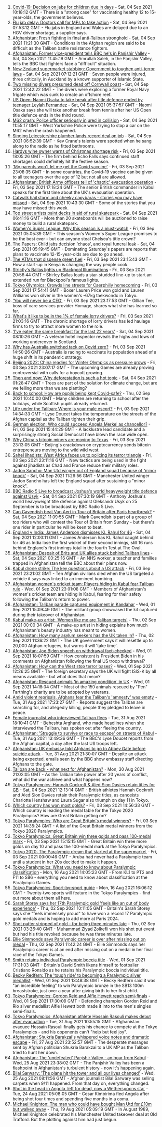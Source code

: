 1. [Covid-19: Decision on jabs for children due in days](https://www.bbc.co.uk/news/health-58445499?at_medium=RSS&at_campaign=KARANGA) - Sat, 04 Sep 2021 10:18:12 GMT - There is a "strong case" for vaccinating healthy 12 to 15-year-olds, the government believes.
2. [Flu jab delay: Doctors call for MPs to take action](https://www.bbc.co.uk/news/health-58446539?at_medium=RSS&at_campaign=KARANGA) - Sat, 04 Sep 2021 07:53:12 GMT - Flu jabs in England and Wales are delayed due to an HGV driver shortage, a supplier says.
3. [Afghanistan: Fresh fighting in final anti-Taliban stronghold](https://www.bbc.co.uk/news/world-asia-58443679?at_medium=RSS&at_campaign=KARANGA) - Sat, 04 Sep 2021 11:21:30 GMT - Conditions in the Afghan region are said to be difficult as the Taliban battle resistance fighters.
4. [Afghanistan: Former vice-president tells BBC he's in Panjshir Valley](https://www.bbc.co.uk/news/world-asia-58446881?at_medium=RSS&at_campaign=KARANGA) - Sat, 04 Sep 2021 11:45:19 GMT - Amrullah Saleh, in the Panjshir Valley, tells the BBC that fighters face a "difficult" situation.
5. [New Zealand supermarket stabbing: Government to toughen anti-terror laws](https://www.bbc.co.uk/news/world-asia-58446260?at_medium=RSS&at_campaign=KARANGA) - Sat, 04 Sep 2021 07:12:21 GMT - Seven people were injured, three critically, in Auckland by a known supporter of Islamic State.
6. [Two missing divers presumed dead off Cornwall coast](https://www.bbc.co.uk/news/uk-england-cornwall-58443729?at_medium=RSS&at_campaign=KARANGA) - Sat, 04 Sep 2021 12:42:22 GMT - The divers were exploring a former Royal Navy frigate which was sunk to create an offshore reef.
7. [US Open: Naomi Osaka to take break after title defence ended by teenager Leylah Fernandez](https://www.bbc.co.uk/sport/tennis/58446098?at_medium=RSS&at_campaign=KARANGA) - Sat, 04 Sep 2021 05:37:57 GMT - Naomi Osaka says she will take another break from tennis after her US Open title defence ends in the third round.
8. [M62 crash: Police officer seriously injured in collision](https://www.bbc.co.uk/news/uk-england-york-north-yorkshire-58447179?at_medium=RSS&at_campaign=KARANGA) - Sat, 04 Sep 2021 11:55:17 GMT - West Yorkshire Police were trying to stop a car on the M62 when the crash happened.
9. [Singing Leicestershire plumber lands record deal on job](https://www.bbc.co.uk/news/uk-england-leicestershire-58438715?at_medium=RSS&at_campaign=KARANGA) - Sat, 04 Sep 2021 06:52:39 GMT - Kev Crane's talents were spotted when he sang along to the radio as he fitted bathrooms.
10. [Hardys wine owner warns of Christmas shortage risk](https://www.bbc.co.uk/news/business-58428800?at_medium=RSS&at_campaign=KARANGA) - Fri, 03 Sep 2021 18:05:26 GMT - The firm behind Echo Falls says continued staff shortages could definitely hit the festive season.
11. ['My parents won't let me get the Covid vaccine'](https://www.bbc.co.uk/news/health-58437672?at_medium=RSS&at_campaign=KARANGA) - Fri, 03 Sep 2021 23:08:35 GMT - In some countries, the Covid-19 vaccine can be given to all teenagers over the age of 12 but not all are allowed.
12. [Afghanistan: British Army officers tell of 'chaotic' evacuation operation](https://www.bbc.co.uk/news/world-asia-58437673?at_medium=RSS&at_campaign=KARANGA) - Fri, 03 Sep 2021 17:18:24 GMT - The senior British commander in Kabul speaks for the first time about the UK's evacuation operation.
13. [Catwalk hail storm and cheeky capybaras - stories you may have missed](https://www.bbc.co.uk/news/world-58443319?at_medium=RSS&at_campaign=KARANGA) - Sat, 04 Sep 2021 10:43:30 GMT - Some of the stories that you may have missed this week.
14. [Top street artists paint decks in aid of rural skatepark](https://www.bbc.co.uk/news/uk-england-wiltshire-58415348?at_medium=RSS&at_campaign=KARANGA) - Sat, 04 Sep 2021 06:41:16 GMT - More than 20 skateboards will be auctioned to raise money to build a rural skatepark.
15. [Women's Super League: Why this season is a must-watch](https://www.bbc.co.uk/sport/football/58110705?at_medium=RSS&at_campaign=KARANGA) - Fri, 03 Sep 2021 05:05:39 GMT - This season's Women's Super League promises to be the best ever - but can anyone steal Chelsea's title crown?
16. [The Papers: Child jabs decision 'chaos', and royal funeral leak](https://www.bbc.co.uk/news/blogs-the-papers-58443809?at_medium=RSS&at_campaign=KARANGA) - Sat, 04 Sep 2021 05:19:45 GMT - Dominating Saturday's papers are reports that plans to vaccinate 12-15-year-olds are due to go ahead.
17. [The ATMs that dispense green fuel](https://www.bbc.co.uk/news/stories-58425184?at_medium=RSS&at_campaign=KARANGA) - Fri, 03 Sep 2021 23:15:43 GMT - How a start-up in Kenya is changing the way people cook.
18. [Strictly's Ballas lights up Blackpool Illuminations](https://www.bbc.co.uk/news/uk-england-lancashire-58440257?at_medium=RSS&at_campaign=KARANGA) - Fri, 03 Sep 2021 20:56:44 GMT - Shirley Ballas leads a star-studded line-up to start an extended run for Blackpool's famous lights.
19. [Tokyo Olympics: Crowds line streets for Caerphilly homecoming](https://www.bbc.co.uk/news/uk-wales-58438003?at_medium=RSS&at_campaign=KARANGA) - Fri, 03 Sep 2021 17:54:41 GMT - Boxer Lauren Price won gold and Lauren Williams won silver in the women's -67kg taekwondo in Tokyo.
20. [‘You will never be a CEO’](https://www.bbc.co.uk/news/business-58435641?at_medium=RSS&at_campaign=KARANGA) - Fri, 03 Sep 2021 23:17:53 GMT - Gillian Tee, boss of care services provider Homage, shares what she has learned so far.
21. [What's it like to be in the 1% of female lorry drivers?](https://www.bbc.co.uk/news/business-58401238?at_medium=RSS&at_campaign=KARANGA) - Fri, 03 Sep 2021 21:03:16 GMT - The chronic shortage of lorry drivers has led haulage firms to try to attract more women to the role.
22. ['I've eaten the same breakfast for the last 22 years'](https://www.bbc.co.uk/news/uk-scotland-scotland-business-58323888?at_medium=RSS&at_campaign=KARANGA) - Sat, 04 Sep 2021 08:10:26 GMT - A veteran hotel inspector reveals the highs and lows of working undercover in Scotland.
23. [Why has Australia switched tack on Covid zero?](https://www.bbc.co.uk/news/world-australia-58406526?at_medium=RSS&at_campaign=KARANGA) - Fri, 03 Sep 2021 14:50:26 GMT - Australia is racing to vaccinate its population ahead of a huge shift in its pandemic strategy.
24. [Beijing 2022: China readies for Winter Olympics as pressure grows](https://www.bbc.co.uk/news/world-asia-china-58196467?at_medium=RSS&at_campaign=KARANGA) - Fri, 03 Sep 2021 23:07:17 GMT - The upcoming Games are already proving controversial with calls for a boycott growing.
25. [Then and now: Why deforestation is such a hot topic](https://www.bbc.co.uk/news/science-environment-58399809?at_medium=RSS&at_campaign=KARANGA) - Sat, 04 Sep 2021 01:28:47 GMT - Trees are part of the solution for climate change, but are we felling more than we are planting?
26. [Back to school: How are pupils being kept Covid-safe?](https://www.bbc.co.uk/news/education-51643556?at_medium=RSS&at_campaign=KARANGA) - Thu, 02 Sep 2021 10:40:00 GMT - Many children are returning to school after the holidays, while Scottish pupils already returned.
27. [Life under the Taliban: Where is your male escort?](https://www.bbc.co.uk/news/world-asia-58437713?at_medium=RSS&at_campaign=KARANGA) - Fri, 03 Sep 2021 14:34:33 GMT - Lyse Doucet takes the temperature on the streets of the Afghan capital as the Taliban tighten their grip.
28. [German election: Who could succeed Angela Merkel as chancellor?](https://www.bbc.co.uk/news/world-europe-56821462?at_medium=RSS&at_campaign=KARANGA) - Fri, 03 Sep 2021 15:44:29 GMT - A lacklustre lead candidate and a surprisingly strong Social Democrat have blown the race wide open.
29. [Why China's bitcoin miners are moving to Texas](https://www.bbc.co.uk/news/world-us-canada-58414555?at_medium=RSS&at_campaign=KARANGA) - Fri, 03 Sep 2021 23:13:05 GMT - Beijing's crackdown on cryptocurrency sends bitcoin entrepreneurs moving to the wild wild west.
30. [Sahel jihadists: West Africa faces up to policing its terror triangle](https://www.bbc.co.uk/news/world-africa-58438905?at_medium=RSS&at_campaign=KARANGA) - Fri, 03 Sep 2021 23:11:16 GMT - New tactics are being used in the fight against jihadists as Chad and France reduce their military roles.
31. [Jadon Sancho: Man Utd winger out of England squad because of 'minor knock'](https://www.bbc.co.uk/sport/football/58447062?at_medium=RSS&at_campaign=KARANGA) - Sat, 04 Sep 2021 11:26:56 GMT - Manchester United winger Jadon Sancho has left the England squad after sustaining a "minor knock".
32. [BBC Radio 5 Live to broadcast Joshua's world heavyweight title defence against Usyk](https://www.bbc.co.uk/sport/boxing/58442619?at_medium=RSS&at_campaign=KARANGA) - Sat, 04 Sep 2021 07:30:19 GMT - Anthony Joshua's world heavyweight title defence against Oleksandr Usyk on 25 September is to be broadcast by BBC Radio 5 Live.
33. [Can Cavendish beat Van Aert in Tour of Britain after Paris heartbreak?](https://www.bbc.co.uk/sport/cycling/58443850?at_medium=RSS&at_campaign=KARANGA) - Sat, 04 Sep 2021 11:09:55 GMT - Mark Cavendish is part of a group of top riders who will contest the Tour of Britain from Sunday - but there's one rider in particular he will be keen to beat.
34. [England v India: James Anderson dismisses KL Rahul for 46](https://www.bbc.co.uk/sport/av/cricket/58447672?at_medium=RSS&at_campaign=KARANGA) - Sat, 04 Sep 2021 12:00:11 GMT - James Anderson has KL Rahul caught behind for 46 as India lose the first wicket of their second innings, still 16 runs behind England's first innings total in the fourth Test at The Oval.
35. [Afghanistan: Despair of Brits and UK allies stuck behind Taliban lines](https://www.bbc.co.uk/news/uk-58434887?at_medium=RSS&at_campaign=KARANGA) - Sat, 04 Sep 2021 00:25:16 GMT - An NHS worker, a teacher and families trapped in Afghanistan tell the BBC about their plans now.
36. [Kabul drone strike: The key questions about a US attack](https://www.bbc.co.uk/news/58401027?at_medium=RSS&at_campaign=KARANGA) - Fri, 03 Sep 2021 23:21:02 GMT - Ten Afghan civilians died when the US targeted a vehicle it says was linked to an imminent bombing.
37. [Afghanistan women's cricket team: Players hiding in Kabul fear Taliban rule](https://www.bbc.co.uk/sport/cricket/58396310?at_medium=RSS&at_campaign=KARANGA) - Wed, 01 Sep 2021 23:01:08 GMT - Members of Afghanistan's women's cricket team are hiding in Kabul, fearing for their safety following the Taliban's return to power.
38. [Afghanistan: Taliban parade captured equipment in Kandahar](https://www.bbc.co.uk/news/world-asia-58413817?at_medium=RSS&at_campaign=KARANGA) - Wed, 01 Sep 2021 15:09:49 GMT - The militant group showcased the kit captured during their takeover of Afghanistan.
39. [Kabul make-up artist: 'Women like me are Taliban targets'](https://www.bbc.co.uk/news/stories-58388333?at_medium=RSS&at_campaign=KARANGA) - Thu, 02 Sep 2021 00:00:34 GMT - A make-up artist in hiding explains how much Afghanistan's beauty industry has meant to women.
40. [Afghanistan: How many asylum seekers has the UK taken in?](https://www.bbc.co.uk/news/uk-58245684?at_medium=RSS&at_campaign=KARANGA) - Thu, 02 Sep 2021 11:36:22 GMT - The UK government says it will resettle up to 20,000 Afghan refugees, but warns it will 'take time'.
41. [Afghanistan: Joe Biden speech on withdrawal fact-checked](https://www.bbc.co.uk/news/58412530?at_medium=RSS&at_campaign=KARANGA) - Wed, 01 Sep 2021 18:07:59 GMT - How consistent is President Biden in his comments on Afghanistan following the final US troop withdrawal?
42. [Afghanistan: How can the West stop terror bases?](https://www.bbc.co.uk/news/uk-58395371?at_medium=RSS&at_campaign=KARANGA) - Wed, 01 Sep 2021 12:26:25 GMT - The foreign secretary says the UK will fight ISIS-K by all means available - but what does that mean?
43. [Afghanistan: Rescued animals 'in amazing condition' in UK](https://www.bbc.co.uk/news/uk-england-essex-58409613?at_medium=RSS&at_campaign=KARANGA) - Wed, 01 Sep 2021 14:18:04 GMT - Most of the 150 animals rescued by "Pen" Farthing's charity are to be adopted by veterans.
44. [Amid violent reprisals, Afghans fear the Taliban's 'amnesty' was empty](https://www.bbc.co.uk/news/world-asia-58395954?at_medium=RSS&at_campaign=KARANGA) - Tue, 31 Aug 2021 17:23:27 GMT - Reports suggest the Taliban are searching for, and allegedly killing, people they pledged to leave in peace.
45. [Female journalist who interviewed Taliban flees](https://www.bbc.co.uk/news/world-58401364?at_medium=RSS&at_campaign=KARANGA) - Tue, 31 Aug 2021 18:10:41 GMT - Beheshta Arghand, who made headlines when she interviewed the Taliban, has spoken out after fleeing the country.
46. [Afghanistan: 'Struggle to survive or race to escape' on streets of Kabul](https://www.bbc.co.uk/news/world-asia-58393245?at_medium=RSS&at_campaign=KARANGA) - Tue, 31 Aug 2021 13:49:36 GMT - The BBC's Lyse Doucet reports from the Afghan capital, a day after the last US troops left.
47. [Afghanistan: UK embassy told Afghans to go to Abbey Gate before suicide attack](https://www.bbc.co.uk/news/uk-58403047?at_medium=RSS&at_campaign=KARANGA) - Tue, 31 Aug 2021 21:30:07 GMT - Despite an attack being expected, emails seen by the BBC show embassy staff directing Afghans to the gate.
48. [Taliban are back - what next for Afghanistan?](https://www.bbc.co.uk/news/world-asia-49192495?at_medium=RSS&at_campaign=KARANGA) - Mon, 30 Aug 2021 21:02:05 GMT - As the Taliban take power after 20 years of conflict, what did the war achieve and what happens now?
49. [Tokyo Paralympics: Hannah Cockroft & Aled Sion Davies retain titles for GB](https://www.bbc.co.uk/sport/disability-sport/58445274?at_medium=RSS&at_campaign=KARANGA) - Sat, 04 Sep 2021 12:13:14 GMT - British athletes Hannah Cockroft and Aled Sion Davies retain their Paralympic titles, as canoeists Charlotte Henshaw and Laura Sugar also triumph on day 11 in Tokyo.
50. [Which country has won most golds?](https://www.bbc.co.uk/sport/disability-sport/58267874?at_medium=RSS&at_campaign=KARANGA) - Fri, 03 Sep 2021 14:56:33 GMT - Which country is leading the medal table for the Tokyo 2020 Paralympics? How are Great Britain getting on?
51. [Tokyo Paralympics: Who are Great Britain's medal winners?](https://www.bbc.co.uk/sport/disability-sport/58267875?at_medium=RSS&at_campaign=KARANGA) - Fri, 03 Sep 2021 14:35:24 GMT - A list of the Great Britain medal winners from the Tokyo 2020 Paralympics.
52. [Tokyo Paralympics: Great Britain win three golds and pass 100-medal mark](https://www.bbc.co.uk/sport/disability-sport/58431290?at_medium=RSS&at_campaign=KARANGA) - Fri, 03 Sep 2021 15:15:15 GMT - Great Britain win three more golds on day 10 and pass the 100-medal mark at the Tokyo Paralympics.
53. [Tokyo 2020: The Paralympic dream that started at the supermarket](https://www.bbc.co.uk/news/disability-57837062?at_medium=RSS&at_campaign=KARANGA) - Fri, 03 Sep 2021 00:00:46 GMT - Aruba had never had a Paralympic team until a student in her 20s decided to make it happen.
54. [Tokyo Paralympics: What you need to know about Paralympic classification](https://www.bbc.co.uk/sport/disability-sport/57396986?at_medium=RSS&at_campaign=KARANGA) - Mon, 16 Aug 2021 14:05:23 GMT - From KL1 to PT2 and F11 to SB6 - everything you need to know about classification at the Paralympic Games.
55. [Tokyo Paralympics: Sport-by-sport guide](https://www.bbc.co.uk/sport/disability-sport/58228171?at_medium=RSS&at_campaign=KARANGA) - Mon, 16 Aug 2021 16:06:12 GMT - Twenty-two sports will feature in the Tokyo Paralympics - find out more about them all here.
56. [Sarah Storey says her 17th Paralympic gold 'feels like an out of body experience'](https://www.bbc.co.uk/sport/disability-sport/58418157?at_medium=RSS&at_campaign=KARANGA) - Thu, 02 Sep 2021 10:11:05 GMT - Britain's Sarah Storey says she "feels immensely proud" to have won a record 17 Paralympic gold medals and is hoping to add more at Paris 2024.
57. [Shot putter stripped of gold - for being three minutes late](https://www.bbc.co.uk/news/world-asia-58405211?at_medium=RSS&at_campaign=KARANGA) - Thu, 02 Sep 2021 03:26:40 GMT - Muhammad Ziyad Zolkefli won his shot put event but had his title revoked because he was three minutes late.
58. [Ellie Simmonds says Paralympic career is over after missing out on medal](https://www.bbc.co.uk/sport/disability-sport/58419571?at_medium=RSS&at_campaign=KARANGA) - Thu, 02 Sep 2021 11:42:24 GMT - Ellie Simmonds says her Paralympic career is at an end after missing out on a medal in her final race of the Tokyo Games.
59. [Smith retains individual Paralympic boccia title](https://www.bbc.co.uk/sport/disability-sport/58405624?at_medium=RSS&at_campaign=KARANGA) - Wed, 01 Sep 2021 17:31:03 GMT - Britain's David Smith likens himself to footballer Cristiano Ronaldo as he retains his Paralympic boccia individual title.
60. [Becky Redfern: The 'tough ride' to becoming a Paralympic silver medallist](https://www.bbc.co.uk/sport/disability-sport/58411534?at_medium=RSS&at_campaign=KARANGA) - Wed, 01 Sep 2021 13:48:38 GMT - Becky Redfern said it was "an incredible feeling" to win Paralympic bronze in the SB13 100m breaststroke, just over a year after giving birth to her first child.
61. [Tokyo Paralympics: Gordon Reid and Alfie Hewett reach semi-finals](https://www.bbc.co.uk/sport/disability-sport/58405628?at_medium=RSS&at_campaign=KARANGA) - Wed, 01 Sep 2021 17:30:09 GMT - Defending champion Gordon Reid and Rio silver medallist Alfie Hewett both made it into to the men's singles semi-finals.
62. [Tokyo Paralympics: Afghanistan athlete Hossain Rasouli makes debut after evacuation](https://www.bbc.co.uk/sport/disability-sport/58394964?at_medium=RSS&at_campaign=KARANGA) - Tue, 31 Aug 2021 10:55:15 GMT - Afghanistan evacuee Hossain Rasouli finally gets his chance to compete at the Tokyo Paralympics - and his opponents can't "help but feel joy".
63. [Afghanistan: Shukria Barakzai's whispered voice notes and dramatic escape](https://www.bbc.co.uk/news/world-asia-58345901?at_medium=RSS&at_campaign=KARANGA) - Fri, 27 Aug 2021 23:52:57 GMT - The desperate messages sent by Afghan politician Shukria Barakzai to a UK MP as the Taliban tried to hunt her down.
64. [Afghanistan: The 'undefeated' Panjshir Valley - an hour from Kabul](https://www.bbc.co.uk/news/world-asia-58329527?at_medium=RSS&at_campaign=KARANGA) - Wed, 25 Aug 2021 23:38:02 GMT - The Panjshir Valley has been a flashpoint in Afghanistan's turbulent history - now it's happening again.
65. [Bilal Sarwary: 'The plane hit the tower and all our lives changed'](https://www.bbc.co.uk/news/world-south-asia-58071592?at_medium=RSS&at_campaign=KARANGA) - Wed, 25 Aug 2021 08:11:56 GMT - Afghan journalist Bilal Sarwary was selling carpets when 9/11 happened. From that day on, everything changed.
66. [Shot in the head in Angola, left for dead, now a Wetherspoons star](https://www.bbc.co.uk/news/uk-58266180?at_medium=RSS&at_campaign=KARANGA) - Tue, 24 Aug 2021 05:08:05 GMT - Cesar Kimbirima fled Angola after being shot four times and spending five months in a coma.
67. [Michael Knighton: The man who could have bought Man Utd for £10m but walked away](https://www.bbc.co.uk/sport/football/58233755?at_medium=RSS&at_campaign=KARANGA) - Thu, 19 Aug 2021 05:09:19 GMT - In August 1989, Michael Knighton celebrated his Manchester United takeover deal at Old Trafford. But the plotting against him had just begun.
